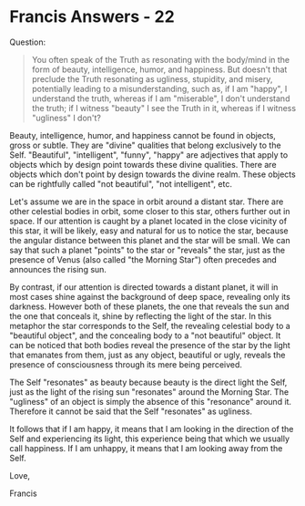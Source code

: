 # Francis Answers - 22

Question:

>You often speak of the Truth as resonating with the body/mind in the form of beauty, intelligence, humor, and happiness. But doesn't that preclude the Truth resonating as ugliness, stupidity, and misery, potentially leading to a misunderstanding, such as, if I am "happy", I understand the truth, whereas if I am "miserable", I don't understand the truth; if I witness "beauty" I see the Truth in it, whereas if I witness "ugliness" I don't?

Beauty, intelligence, humor, and happiness cannot be found in objects, gross or subtle. They are "divine" qualities that belong exclusively to the Self. "Beautiful", "intelligent", "funny", "happy" are adjectives that apply to objects which by design point towards these divine qualities. There are objects which don't point by design towards the divine realm. These objects can be rightfully called "not beautiful", "not intelligent", etc.

Let's assume we are in the space in orbit around a distant star. There are other celestial bodies in orbit, some closer to this star, others further out in space. If our attention is caught by a planet located in the close vicinity of this star, it will be likely, easy and natural for us to notice the star, because the angular distance between this planet and the star will be small. We can say that such a planet "points" to the star or "reveals" the star, just as the presence of Venus (also called "the Morning Star") often precedes and announces the rising sun.

By contrast, if our attention is directed towards a distant planet, it will in most cases shine against the background of deep space, revealing only its darkness. However both of these planets, the one that reveals the sun and the one that conceals it, shine by reflecting the light of the star. In this metaphor the star corresponds to the Self, the revealing celestial body to a "beautiful object", and the concealing body to a "not beautiful" object. It can be noticed that both bodies reveal the presence of the star by the light that emanates from them, just as any object, beautiful or ugly, reveals the presence of consciousness through its mere being perceived.

The Self "resonates" as beauty because beauty is the direct light the Self, just as the light of the rising sun "resonates" around the Morning Star. The "ugliness" of an object is simply the absence of this "resonance" around it. Therefore it cannot be said that the Self "resonates" as ugliness.

It follows that if I am happy, it means that I am looking in the direction of the Self and experiencing its light, this experience being that which we usually call happiness. If I am unhappy, it means that I am looking away from the Self.

Love,

Francis

